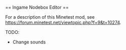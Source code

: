 == Ingame Nodebox Editor ==

For a description of this Minetest mod, see
https://forum.minetest.net/viewtopic.php?f=9&t=10274.

TODO:
* Change sounds
